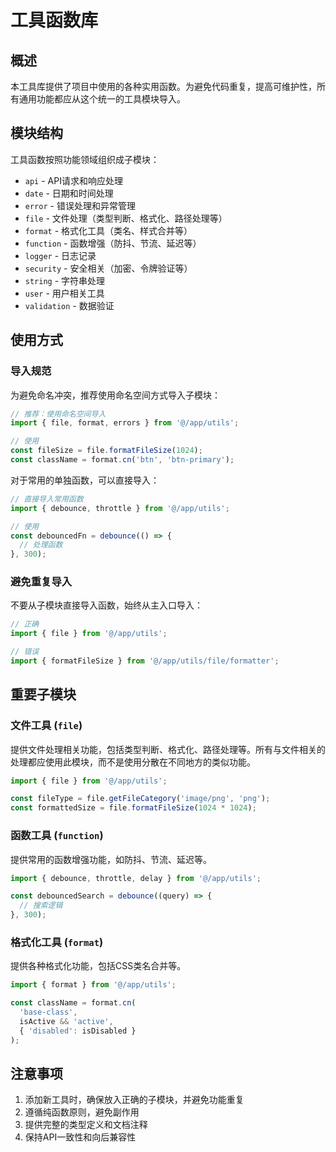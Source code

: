 # 工具函数库

## 概述

本工具库提供了项目中使用的各种实用函数。为避免代码重复，提高可维护性，所有通用功能都应从这个统一的工具模块导入。

## 模块结构

工具函数按照功能领域组织成子模块：

- `api` - API请求和响应处理
- `date` - 日期和时间处理
- `error` - 错误处理和异常管理
- `file` - 文件处理（类型判断、格式化、路径处理等）
- `format` - 格式化工具（类名、样式合并等）
- `function` - 函数增强（防抖、节流、延迟等）
- `logger` - 日志记录
- `security` - 安全相关（加密、令牌验证等）
- `string` - 字符串处理
- `user` - 用户相关工具
- `validation` - 数据验证

## 使用方式

### 导入规范

为避免命名冲突，推荐使用命名空间方式导入子模块：

```typescript
// 推荐：使用命名空间导入
import { file, format, errors } from '@/app/utils';

// 使用
const fileSize = file.formatFileSize(1024);
const className = format.cn('btn', 'btn-primary');
```

对于常用的单独函数，可以直接导入：

```typescript
// 直接导入常用函数
import { debounce, throttle } from '@/app/utils';

// 使用
const debouncedFn = debounce(() => {
  // 处理函数
}, 300);
```

### 避免重复导入

不要从子模块直接导入函数，始终从主入口导入：

```typescript
// 正确
import { file } from '@/app/utils';

// 错误
import { formatFileSize } from '@/app/utils/file/formatter';
```

## 重要子模块

### 文件工具 (`file`)

提供文件处理相关功能，包括类型判断、格式化、路径处理等。所有与文件相关的处理都应使用此模块，而不是使用分散在不同地方的类似功能。

```typescript
import { file } from '@/app/utils';

const fileType = file.getFileCategory('image/png', 'png');
const formattedSize = file.formatFileSize(1024 * 1024);
```

### 函数工具 (`function`)

提供常用的函数增强功能，如防抖、节流、延迟等。

```typescript
import { debounce, throttle, delay } from '@/app/utils';

const debouncedSearch = debounce((query) => {
  // 搜索逻辑
}, 300);
```

### 格式化工具 (`format`)

提供各种格式化功能，包括CSS类名合并等。

```typescript
import { format } from '@/app/utils';

const className = format.cn(
  'base-class',
  isActive && 'active',
  { 'disabled': isDisabled }
);
```

## 注意事项

1. 添加新工具时，确保放入正确的子模块，并避免功能重复
2. 遵循纯函数原则，避免副作用
3. 提供完整的类型定义和文档注释
4. 保持API一致性和向后兼容性 